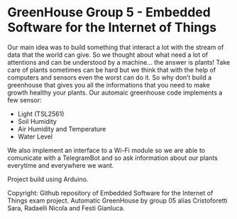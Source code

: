 # GreenHouse Group 5 - Embedded Software for the Internet of Things

Our main idea was to build something that interact a lot with the stream of data that the world can give. So we thought about what need a lot of attentions and can be understood by a machine… the answer is plants! 
Take care of plants sometimes can be hard but we think that with the help of computers and sensors even the worst can do it. So why don’t build a greenhouse that gives you all the informations that you need to make growth healthy your plants.
Our automaic greenhouse code implements a few sensor:
- Light (TSL2561)
- Soil Humidity
- Air Humidity and Temperature
- Water Level

We also implement an interface to a Wi-Fi module so we are able to comunicate with a TelegramBot and so ask information about our plants everytime and everywhere we want.

Project build using Arduino.

Copyright: Github repository of Embedded Software for the Internet of Things exam project. Automatic GreenHouse by group 05 alias Cristoforetti Sara, Radaelli Nicola and Festi Gianluca.

